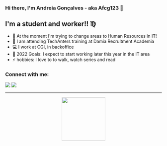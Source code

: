 ### Hi there, I'm Andreia Gonçalves - aka Afcg123 :raising_hand:

## I'm a student and worker!! :virgo:

- :star2: At the moment I'm trying to change areas to Human Resources in IT!
- :pray: I am attending TechAnters training at Damia Recruitment Academia
- :computer: I work at CGI, in backoffice
- 🥅 2022 Goals: I expect to start working later this year in the IT area
- ⚡ hobbies: I love to to walk, watch series and read


### Connect with me:
<div> 
  <a href="https://www.linkedin.com/in/andreiafgoncalves/" target="_blank"><img src="https://img.shields.io/badge/LinkedIn-0077B5?style=for-the-badge&logo=linkedin&logoColor=white" target="_blank"></a>
  <a href="https://github.com/Afcg123/Andreia-Goncalves.git" target="_blank"><img src="https://img.shields.io/badge/GitHub-100000?style=for-the-badge&logo=github&logoColor=white" target="_blank"></a>
  
---
<div align="center">
  <a href="https://github.com/Afcg123">
  <img height="140em" src="https://github-readme-stats.vercel.app/api?username=Afcg123&show_icons=false&theme=dark&include_all_commits=true&count_private=true"/>
</div>


